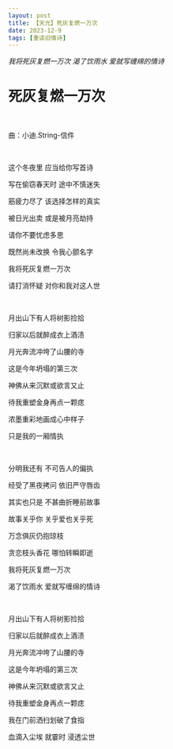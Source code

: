 ```yaml
---
layout: post
title: 【天光】死灰复燃一万次
date: 2023-12-9
tags: [重读旧情诗]
---
```


*我将死灰复燃一万次 渴了饮雨水 爱就写缠绵的情诗*

# 死灰复燃一万次

<br>

曲：小迪.String-信件

<br>

这个冬夜里 应当给你写首诗

写在偷窃春天时 途中不慎迷失

筋疲力尽了 该选择怎样的真实

被日光出卖 或是被月亮劫持

请你不要忧虑多思

既然尚未改换 令我心颤名字

我将死灰复燃一万次

请打消怀疑 对你和我对这人世

<br>

月出山下有人将树影捡拾

归家以后就醉成衣上酒渍

月光奔流冲垮了山腰的寺

这是今年坍塌的第三次

神佛从来沉默或欲言又止

待我重塑金身再点一颗痣

浓墨重彩地画成心中样子

只是我的一厢情执

<br>

分明我还有 不可告人的偏执

经受了黑夜拷问 依旧严守唇齿

其实也只是 不甚曲折睡前故事

故事关乎你 关乎爱也关乎死

万念俱灰仍抱琼枝

贪恋枝头香花 哪怕转瞬即逝

我将死灰复燃一万次

渴了饮雨水 爱就写缠绵的情诗

<br>

月出山下有人将树影捡拾

归家以后就醉成衣上酒渍

月光奔流冲垮了山腰的寺

这是今年坍塌的第三次

神佛从来沉默或欲言又止

待我重塑金身再点一颗痣

我在门前洒扫划破了食指

血滴入尘埃 就霎时 浸透尘世

<br>
<br>